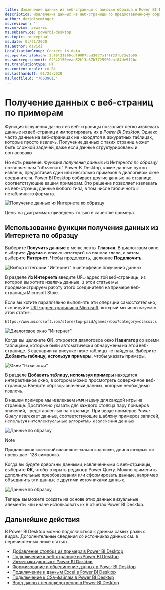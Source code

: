 ```yaml
---
title: Извлечение данных из веб-страницы с помощью образца в Power BI Desktop
description: Извлечение данных из веб-страницы по предоставленному образцу требуемых данных
author: davidiseminger
ms.reviewer: ''
ms.service: powerbi
ms.subservice: powerbi-desktop
ms.topic: conceptual
ms.date: 01/21/2020
ms.author: davidi
LocalizationGroup: Connect to data
ms.openlocfilehash: 2c09f21565cdf9987aad2027a148823fb32e2e55
ms.sourcegitcommit: 02342150eeab52b13a37b7725900eaf84de912bc
ms.translationtype: HT
ms.contentlocale: ru-RU
ms.lasthandoff: 01/23/2020
ms.locfileid: "76539013"
---
```

# <a name="get-webpage-data-by-providing-examples"></a>Получение данных с веб-страниц по примерам

Функция получения данных из веб-страницы позволяет легко извлекать данные из веб-страниц и импортировать их в *Power BI Desktop*. Однако часто данные на веб-страницах не находятся в аккуратных таблицах, которые просто извлечь. Получение данных с таких страниц может быть сложной задачей, даже если данные структурированы и согласованы.

Но есть решение. Функция *получения данных из Интернета по образцу* позволяет вам "объяснить" Power BI Desktop, какие данные нужно извлечь, предоставив один или несколько примеров в диалоговом окне соединителя. Power BI Desktop собирает другие данные на странице, соответствующие вашим примерам. Это решение позволяет извлекать из веб-страниц данные любого типа, в том числе табличного *и* нетабличного формата.

![Получение данных из Интернета по образцу](media/desktop-connect-to-web-by-example/web-by-example_01.png)

Цены на диаграммах приведены только в качестве примера.

## <a name="using-get-data-from-web-by-example"></a>Использование функции получения данных из Интернета по образцу

Выберите **Получить данные** в меню ленты **Главная**. В диалоговом окне выберите **Другие** в списке категорий на панели слева, а затем выберите **Интернет**. Чтобы продолжить, щелкните **Подключить**.

![Выбор категории "Интернет" в интерфейсе получения данных](media/desktop-connect-to-web-by-example/web-by-example_03.png)

В разделе **Из Интернета** введите URL-адрес той веб-страницы, из которой вы хотите извлечь данные. В этой статье мы продемонстрируем работу этого соединителя на примере веб-страницы Microsoft Store.

Если вы хотите параллельно выполнять эти операции самостоятельно, скопируйте [URL-адрес хранилища Microsoft](https://www.microsoft.com/store/top-paid/games/xbox?category=classics), который мы используем в этой статье:

    https://www.microsoft.com/store/top-paid/games/xbox?category=classics

![Диалоговое окно "Интернет"](media/desktop-connect-to-web-by-example/web-by-example_04.png)

Когда вы щелкнете **ОК**, откроется диалоговое окно **Навигатор** со всеми таблицами, которые были автоматически обнаружены на этой веб-странице. В сценарии на рисунке ниже таблицы не найдены. Выберите **Добавить таблицу, используя примеры**, чтобы указать примеры.

![Окно "Навигатор"](media/desktop-connect-to-web-by-example/web-by-example_05.png)

В разделе **Добавить таблицу, используя примеры** находится интерактивное окно, в котором можно просмотреть содержимое веб-страницы. Введите образцы значений данных, которые необходимо извлечь.

В нашем примере мы извлекаем *имя* и *цену* для каждой игры на странице. Достаточно указать для каждого столбца пару примеров значений, представленных на странице. При вводе примеров *Power Query* извлекает данные, соответствующие шаблону примеров записей, используя интеллектуальные алгоритмы извлечения данных.

![Данные по образцу](media/desktop-connect-to-web-by-example/web-by-example_06.png)

> [!NOTE]
> Предложения значений включают только значения, длина которых не превышает 128 символов.

Когда вы будете довольны данными, извлеченными с веб-страницы, выберите **ОК**, чтобы открыть редактор Power Query. Можно применить дополнительные преобразования или сформировать данные, например объединить эти данные с другими источниками данных.

![Данные по образцу](media/desktop-connect-to-web-by-example/web-by-example_07.png)

Теперь вы можете создать на основе этих данных визуальные элементы или иначе использовать их в отчетах Power BI Desktop.

## <a name="next-steps"></a>Дальнейшие действия

В Power BI Desktop можно подключаться к данным самых разных видов. Дополнительные сведения об источниках данных см. в перечисленных ниже статьях.

* [Добавление столбца из примера в Power BI Desktop](desktop-add-column-from-example.md)
* [Подключение к веб-странице из Power BI Desktop](desktop-connect-to-web.md)
* [Источники данных в Power BI Desktop](desktop-data-sources.md)
* [Формирование и объединение данных в Power BI Desktop](desktop-shape-and-combine-data.md)
* [Подключение к данным Excel в Power BI Desktop](desktop-connect-excel.md)
* [Подключение к CSV-файлам в Power BI Desktop](desktop-connect-csv.md)
* [Ввод данных непосредственно в Power BI Desktop](desktop-enter-data-directly-into-desktop.md)
